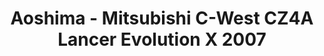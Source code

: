 ---
layout: product
title: "Aoshima - Mitsubishi C-West CZ4A Lancer Evolution X 2007"
price: "TBA" 
desc: "N/A"
img_path: "/assets/img/AO53201.jpg"
brand: "N/A"
available: false
special_offer: false
new: false
soon: false
cat: "010000"
subcat: "013700"
subsubcat: "0N/A"
sifra: "AO53201"
popular: false
---